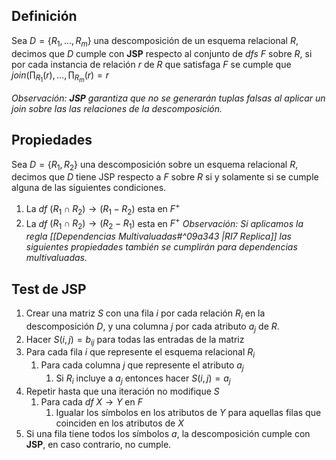 ## Definición
Sea $D=\{R_1,...,R_m\}$ una descomposición de un esquema relacional $R$, decimos que $D$ cumple con **JSP** respecto al conjunto de *dfs* $F$ sobre $R$, si por cada instancia de relación $r$ de $R$ que satisfaga $F$ se cumple que $join(\prod_{R_1}(r),...,\prod_{R_m}(r)=r$

*Observación: **JSP** garantiza que no se generarán tuplas falsas al aplicar un join sobre las las relaciones de la descomposición.*

## Propiedades
Sea $D=\{R_1, R_2\}$ una descomposición sobre un esquema relacional $R$, decimos que $D$ tiene JSP respecto a $F$ sobre $R$ si y solamente si se cumple alguna de las siguientes condiciones.
1. La *df* $(R_1 \cap R_2) \rightarrow (R_1 - R_2)$ esta en $F^+$
2. La *df* $(R_1 \cap R_2) \rightarrow (R_2 - R_1)$ esta en $F^+$
*Observación: Si aplicamos la regla [[Dependencias Multivaluadas#^09a343 |RI7 Replica]] las siguientes propiedades también se cumplirán para dependencias multivaluadas.*

## Test de JSP
1. Crear una matriz $S$ con una fila $i$ por cada relación $R_i$ en la descomposición $D$, y una columna $j$ por cada atributo $a_j$ de $R$.
2. Hacer $S(i, j)=b_{ij}$ para todas las entradas de la matriz
3. Para cada fila $i$ que represente el esquema relacional $R_i$
	1. Para cada columna $j$ que represente el atributo $a_j$
		1. Si $R_i$ incluye a $a_j$ entonces hacer $S(i, j) = a_j$
4. Repetir hasta que una iteración no modifique $S$
	1. Para cada *df* $X \rightarrow Y$ en $F$
		1. Igualar los símbolos en los atributos de $Y$ para aquellas filas que coinciden en los atributos de $X$
5. Si una fila tiene todos los símbolos $a$, la descomposición cumple con **JSP**, en caso contrario, no cumple.





